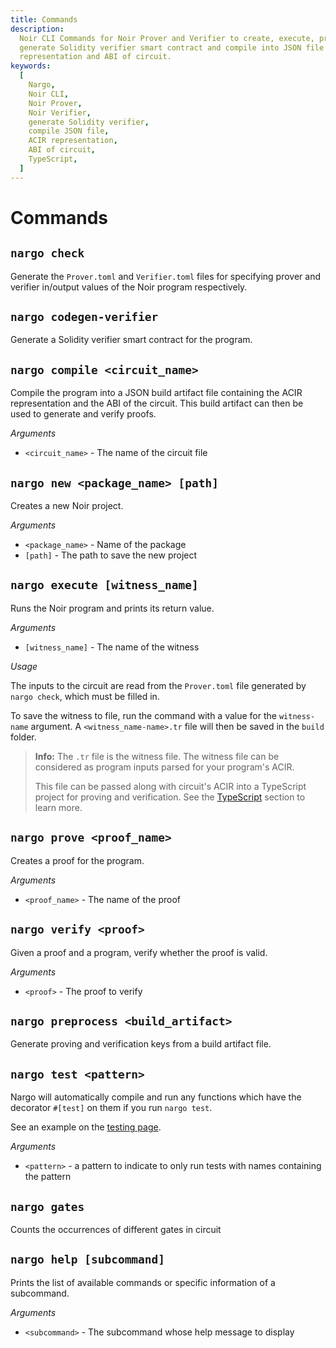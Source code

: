 ```yaml
---
title: Commands
description:
  Noir CLI Commands for Noir Prover and Verifier to create, execute, prove and verify programs,
  generate Solidity verifier smart contract and compile into JSON file containing ACIR
  representation and ABI of circuit.
keywords:
  [
    Nargo,
    Noir CLI,
    Noir Prover,
    Noir Verifier,
    generate Solidity verifier,
    compile JSON file,
    ACIR representation,
    ABI of circuit,
    TypeScript,
  ]
---
```


# Commands

## `nargo check`

Generate the `Prover.toml` and `Verifier.toml` files for specifying prover and verifier in/output values of the Noir program respectively.

## `nargo codegen-verifier`

Generate a Solidity verifier smart contract for the program.

## `nargo compile <circuit_name>`

Compile the program into a JSON build artifact file containing the ACIR representation and the ABI of the circuit. This build artifact can then be used to generate and verify proofs.

_Arguments_

- `<circuit_name>` - The name of the circuit file

## `nargo new <package_name> [path]`

Creates a new Noir project.

_Arguments_

- `<package_name>` - Name of the package
- `[path]` - The path to save the new project

## `nargo execute [witness_name]`

Runs the Noir program and prints its return value.

_Arguments_

- `[witness_name]` - The name of the witness

_Usage_

The inputs to the circuit are read from the `Prover.toml` file generated by `nargo check`, which must be filled in.

To save the witness to file, run the command with a value for the `witness-name` argument. A `<witness_name-name>.tr` file will then be saved in the `build` folder.

> **Info:** The `.tr` file is the witness file. The witness file can be considered as program inputs parsed for your program's ACIR.
>
> This file can be passed along with circuit's ACIR into a TypeScript project for proving and verification. See the [TypeScript](../typescript.md#proving-and-verifying-externally-compiled-files) section to learn more.

## `nargo prove <proof_name>`

Creates a proof for the program.

_Arguments_

- `<proof_name>` - The name of the proof

## `nargo verify <proof>`

Given a proof and a program, verify whether the proof is valid.

_Arguments_

- `<proof>` - The proof to verify

## `nargo preprocess <build_artifact>`

Generate proving and verification keys from a build artifact file.

## `nargo test <pattern>`

Nargo will automatically compile and run any functions which have the decorator `#[test]` on them if you run `nargo test`.

See an example on the [testing page](./02_testing.md).

_Arguments_

- `<pattern>` - a pattern to indicate to only run tests with names containing the pattern

## `nargo gates`

Counts the occurrences of different gates in circuit

## `nargo help [subcommand]`

Prints the list of available commands or specific information of a subcommand.

_Arguments_

- `<subcommand>` - The subcommand whose help message to display
